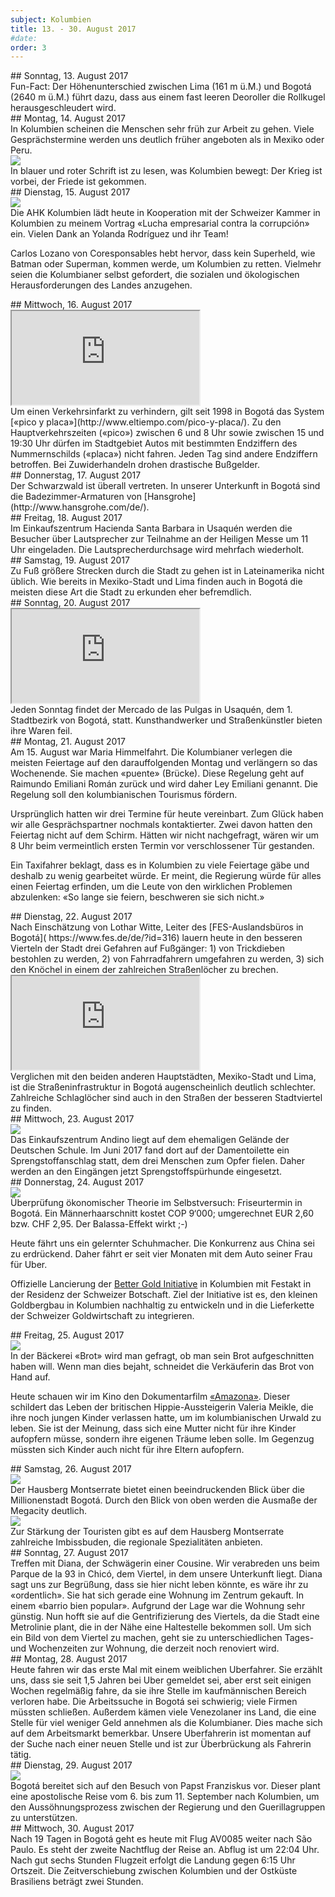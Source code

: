 ```yaml
---
subject: Kolumbien
title: 13. - 30. August 2017
#date:
order: 3
---
```

<div class="content" markdown="1">
## Sonntag, 13. August 2017
</div>

<div class="content" markdown="1">
Fun-Fact: Der Höhenunterschied zwischen Lima (161 m ü.M.) und Bogotá (2640 m ü.M.) führt dazu, dass aus einem fast leeren Deoroller die Rollkugel herausgeschleudert wird.
</div>

<div class="content" markdown="1">
## Montag, 14. August 2017
</div>

<div class="content" markdown="1">
In Kolumbien scheinen die Menschen sehr früh zur Arbeit zu gehen. Viele Gesprächstermine werden uns deutlich früher angeboten als in Mexiko oder Peru.
</div>

<div class="media-wrapper">
    <img src="../media/img/ftb/Graffiti_der_Krieg_ist_vorbei_es_kam_der_Frieden_Bogota.jpg">
</div>

<div class="content" markdown="1">
In blauer und roter Schrift ist zu lesen, was Kolumbien bewegt: Der Krieg ist vorbei, der Friede ist gekommen.
</div>

<div class="content" markdown="1">
## Dienstag, 15. August 2017
</div>

<div class="media-wrapper">
    <img src="../media/img/ftb/20170815_Vortrag_AHK_Bogota.jpg">
</div>

<div class="content" markdown="1">
Die AHK Kolumbien lädt heute in Kooperation mit der Schweizer Kammer in Kolumbien zu meinem Vortrag «Lucha empresarial contra la corrupción» ein. Vielen Dank an Yolanda Rodríguez und ihr Team!


Carlos Lozano von Coresponsables hebt hervor, dass kein Superheld, wie Batman oder Superman, kommen werde, um Kolumbien zu retten. Vielmehr seien die Kolumbianer selbst gefordert, die sozialen und ökologischen Herausforderungen des Landes anzugehen.
</div>

<div class="content" markdown="1">
## Mittwoch, 16. August 2017
</div>

<div class="media-wrapper">
    <div class="video">
        <iframe src="https://www.youtube.com/embed/m69imNpJL_Q?ecver=1" allowfullscreen></iframe>
    </div>
</div>

<div class="content" markdown="1">
Um einen Verkehrsinfarkt zu verhindern, gilt seit 1998 in Bogotá das System [«pico y placa»](http://www.eltiempo.com/pico-y-placa/). Zu den Hauptverkehrszeiten («pico») zwischen 6 und 8 Uhr sowie zwischen 15 und 19:30 Uhr dürfen im Stadtgebiet Autos mit bestimmten Endziffern des Nummernschilds («placa») nicht fahren. Jeden Tag sind andere Endziffern betroffen. Bei Zuwiderhandeln drohen drastische Bußgelder.
</div>

<div class="content" markdown="1">
## Donnerstag, 17. August 2017
</div>

<div class="content" markdown="1">
Der Schwarzwald ist überall vertreten. In unserer Unterkunft in Bogotá sind die Badezimmer-Armaturen von [Hansgrohe](http://www.hansgrohe.com/de/).
</div>

<div class="content" markdown="1">
## Freitag, 18. August 2017
</div>

<div class="content" markdown="1">
Im Einkaufszentrum Hacienda Santa Barbara in Usaquén werden die Besucher über Lautsprecher zur Teilnahme an der Heiligen Messe um 11 Uhr eingeladen. Die Lautsprecherdurchsage wird mehrfach wiederholt.
</div>

<div class="content" markdown="1">
## Samstag, 19. August 2017
</div>

<div class="content" markdown="1">
Zu Fuß größere Strecken durch die Stadt zu gehen ist in Lateinamerika nicht üblich. Wie bereits in Mexiko-Stadt und Lima finden auch in Bogotá die meisten diese Art die Stadt zu erkunden eher befremdlich.
</div>

<div class="content" markdown="1">
## Sonntag, 20. August 2017
</div>

<div class="media-wrapper">
    <div class="video">
        <iframe src="https://www.youtube.com/embed/uL7Dz0ZWpW8?ecver=1" allowfullscreen></iframe>
    </div>
</div>

<div class="content" markdown="1">
Jeden Sonntag findet der Mercado de las Pulgas in Usaquén, dem 1. Stadtbezirk von Bogotá, statt. Kunsthandwerker und Straßenkünstler bieten ihre Waren feil.
</div>

<div class="content" markdown="1">
## Montag, 21. August 2017
</div>

<div class="content" markdown="1">
Am 15. August war Maria Himmelfahrt. Die Kolumbianer verlegen die meisten Feiertage auf den darauffolgenden Montag und verlängern so das Wochenende. Sie machen «puente» (Brücke). Diese Regelung geht auf Raimundo Emiliani Román zurück und wird daher Ley Emiliani genannt. Die Regelung soll den kolumbianischen Tourismus fördern.


Ursprünglich hatten wir drei Termine für heute vereinbart. Zum Glück haben wir alle Gesprächspartner nochmals kontaktierter. Zwei davon hatten den Feiertag nicht auf dem Schirm. Hätten wir nicht nachgefragt, wären wir um 8 Uhr beim vermeintlich ersten Termin vor verschlossener Tür gestanden.


Ein Taxifahrer beklagt, dass es in Kolumbien zu viele Feiertage gäbe und deshalb zu wenig gearbeitet würde. Er meint, die Regierung würde für alles einen Feiertag erfinden, um die Leute von den wirklichen Problemen abzulenken: «So lange sie feiern, beschweren sie sich nicht.»
</div>

<div class="content" markdown="1">
## Dienstag, 22. August 2017
</div>

<div class="content" markdown="1">
Nach Einschätzung von Lothar Witte, Leiter des [FES-Auslandsbüros in Bogotá]( https://www.fes.de/de/?id=316) lauern heute in den besseren Vierteln der Stadt drei Gefahren auf Fußgänger: 1) von Trickdieben bestohlen zu werden, 2) von Fahrradfahrern umgefahren zu werden, 3) sich den Knöchel in einem der zahlreichen Straßenlöcher zu brechen.
</div>

<div class="media-wrapper">
    <div class="video">
        <iframe src="https://www.youtube.com/embed/JiEffTAyHKc?ecver=1" allowfullscreen></iframe>
    </div>
</div>

<div class="content" markdown="1">
Verglichen mit den beiden anderen Hauptstädten, Mexiko-Stadt und Lima, ist die Straßeninfrastruktur in Bogotá augenscheinlich deutlich schlechter. Zahlreiche Schlaglöcher sind auch in den Straßen der besseren Stadtviertel zu finden.
</div>

<div class="content" markdown="1">
## Mittwoch, 23. August 2017
</div>

<div class="media-wrapper">
    <img src="../media/img/ftb/20170823_144625.jpg">
</div>

<div class="content" markdown="1">
Das Einkaufszentrum Andino liegt auf dem ehemaligen Gelände der Deutschen Schule. Im Juni 2017 fand dort auf der Damentoilette ein Sprengstoffanschlag statt, dem drei Menschen zum Opfer fielen. Daher werden an den Eingängen jetzt Sprengstoffspürhunde eingesetzt.
</div>

<div class="content" markdown="1">
## Donnerstag, 24. August 2017
</div>

<div class="media-wrapper">
    <img src="../media/img/ftb/20170824_125404.jpg">
</div>

<div class="content" markdown="1">
Überprüfung ökonomischer Theorie im Selbstversuch: Friseurtermin in Bogotá. Ein Männerhaarschnitt kostet COP 9‘000; umgerechnet EUR 2,60 bzw. CHF 2,95. Der Balassa-Effekt wirkt ;-)


Heute fährt uns ein gelernter Schuhmacher. Die Konkurrenz aus China sei zu erdrückend. Daher fährt er seit vier Monaten mit dem Auto seiner Frau für Uber.


Offizielle Lancierung der [Better Gold Initiative](http://www.swissbettergold.ch/en/about) in Kolumbien mit Festakt in der Residenz der Schweizer Botschaft. Ziel der Initiative ist es, den kleinen Goldbergbau in Kolumbien nachhaltig zu entwickeln und in die Lieferkette der Schweizer Goldwirtschaft zu integrieren.
</div>

<div class="content" markdown="1">
## Freitag, 25. August 2017
</div>

<div class="media-wrapper">
    <img src="../media/img/ftb/20170825_Baeckerei_Brot.jpg">
</div>

<div class="content" markdown="1">
In der Bäckerei «Brot» wird man gefragt, ob man sein Brot aufgeschnitten haben will. Wenn man dies bejaht, schneidet die Verkäuferin das Brot von Hand auf.


Heute schauen wir im Kino den Dokumentarfilm [«Amazona»](http://www.imdb.com/title/tt5116402/). Dieser schildert das Leben der britischen Hippie-Aussteigerin Valeria Meikle, die ihre noch jungen Kinder verlassen hatte, um im kolumbianischen Urwald zu leben. Sie ist der Meinung, dass sich eine Mutter nicht für ihre Kinder aufopfern müsse, sondern ihre eigenen Träume leben solle. Im Gegenzug müssten sich Kinder auch nicht für ihre Eltern aufopfern.
</div>

<div class="content" markdown="1">
## Samstag, 26. August 2017
</div>

<div class="media-wrapper">
    <img src="../media/img/20170826_120343.jpg">
</div>

<div class="content" markdown="1">
Der Hausberg Montserrate bietet einen beeindruckenden Blick über die Millionenstadt Bogotá. Durch den Blick von oben werden die Ausmaße der Megacity deutlich.
</div>

<div class="media-wrapper">
    <img src="../media/img/ftb/20170826_123004.jpg">
</div>

<div class="content" markdown="1">
Zur Stärkung der Touristen gibt es auf dem Hausberg Montserrate zahlreiche Imbissbuden, die regionale Spezialitäten anbieten.
</div>

<div class="content" markdown="1">
## Sonntag, 27. August 2017
</div>

<div class="content" markdown="1">
Treffen mit Diana, der Schwägerin einer Cousine. Wir verabreden uns beim Parque de la 93 in Chicó, dem Viertel, in dem unsere Unterkunft liegt. Diana sagt uns zur Begrüßung, dass sie hier nicht leben könnte, es wäre ihr zu «ordentlich». Sie hat sich gerade eine Wohnung im Zentrum gekauft. In einem «barrio bien popular». Aufgrund der Lage war die Wohnung sehr günstig. Nun hofft sie auf die Gentrifizierung des Viertels, da die Stadt eine Metrolinie plant, die in der Nähe eine Haltestelle bekommen soll. Um sich ein Bild von dem Viertel zu machen, geht sie zu unterschiedlichen Tages- und Wochenzeiten zur Wohnung, die derzeit noch renoviert wird.
</div>

<div class="content" markdown="1">
## Montag, 28. August 2017
</div>

<div class="content" markdown="1">
Heute fahren wir das erste Mal mit einem weiblichen Uberfahrer. Sie erzählt uns, dass sie seit 1,5 Jahren bei Uber gemeldet sei, aber erst seit einigen Wochen regelmäßig fahre, da sie ihre Stelle im kaufmännischen Bereich verloren habe. Die Arbeitssuche in Bogotá sei schwierig; viele Firmen müssten schließen. Außerdem kämen viele Venezolaner ins Land, die eine Stelle für viel weniger Geld annehmen als die Kolumbianer. Dies mache sich auf dem Arbeitsmarkt bemerkbar. Unsere Uberfahrerin ist momentan auf der Suche nach einer neuen Stelle und ist zur Überbrückung als Fahrerin tätig.
</div>

<div class="content" markdown="1">
## Dienstag, 29. August 2017
</div>

<div class="media-wrapper">
    <img src="../media/img/ftb/20170818_171730.jpg">
</div>

<div class="content" markdown="1">
Bogotá bereitet sich auf den Besuch von Papst Franziskus vor. Dieser plant eine apostolische Reise vom 6. bis zum 11. September nach Kolumbien, um den Aussöhnungsprozess zwischen der Regierung und den Guerillagruppen zu unterstützen.
</div>

<div class="content" markdown="1">
## Mittwoch, 30. August 2017
</div>

<div class="content" markdown="1">
Nach 19 Tagen in Bogotá geht es heute mit Flug AV0085 weiter nach São Paulo. Es steht der zweite Nachtflug der Reise an. Abflug ist um 22:04 Uhr. Nach gut sechs Stunden Flugzeit erfolgt die Landung gegen 6:15 Uhr Ortszeit. Die Zeitverschiebung zwischen Kolumbien und der Ostküste Brasiliens beträgt zwei Stunden.
</div>
